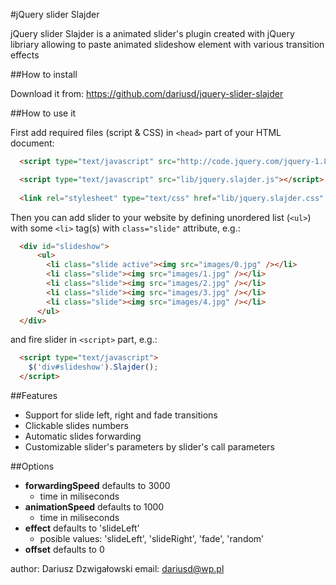#jQuery slider Slajder

jQuery slider Slajder is a animated slider's plugin created with jQuery libriary allowing to paste animated slideshow element with various transition effects

##How to install

Download it from: <https://github.com/dariusd/jquery-slider-slajder>

##How to use it

First add required files (script & CSS) in `<head>` part of your HTML document:

```html
  <script type="text/javascript" src="http://code.jquery.com/jquery-1.8.2.min.js"></script>

  <script type="text/javascript" src="lib/jquery.slajder.js"></script>
        
  <link rel="stylesheet" type="text/css" href="lib/jquery.slajder.css" />
```

Then you can add slider to your website by defining unordered list (`<ul>`) with some `<li>` tag(s) with `class="slide"` attribute, e.g.:
```html
  <div id="slideshow">
      <ul>
        <li class="slide active"><img src="images/0.jpg" /></li>
        <li class="slide"><img src="images/1.jpg" /></li>
        <li class="slide"><img src="images/2.jpg" /></li>
        <li class="slide"><img src="images/3.jpg" /></li>
        <li class="slide"><img src="images/4.jpg" /></li>
      </ul>
  </div>
```         

and fire slider in `<script>` part, e.g.:
```html
  <script type="text/javascript">
    $('div#slideshow').Slajder();
  </script>
```
##Features
* Support for slide left, right and fade transitions
* Clickable slides numbers
* Automatic slides forwarding
* Customizable slider's parameters by slider's call parameters

##Options
* **forwardingSpeed** defaults to 3000
  * time in miliseconds
* **animationSpeed** defaults to 1000
  * time in miliseconds
* **effect** defaults to 'slideLeft'
  * posible values: 'slideLeft', 'slideRight', 'fade', 'random'
* **offset** defaults to 0

author: Dariusz Dzwigałowski
email: dariusd@wp.pl